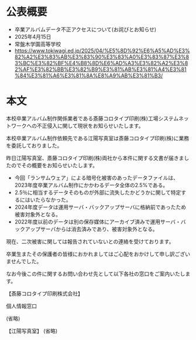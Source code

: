 # 公表概要
- 卒業アルバムデータ不正アクセスについて(お詫びとお知らせ)
- 2025年4月15日
- 常盤木学園高等学校
- https://www.tokiwagi.ed.jp/2025/04/%E5%8D%92%E6%A5%AD%E3%82%A2%E3%83%AB%E3%83%90%E3%83%A0%E3%83%87%E3%83%BC%E3%82%BF%E4%B8%8D%E6%AD%A3%E3%82%A2%E3%82%AF%E3%82%BB%E3%82%B9%E3%81%AB%E3%81%A4%E3%81%84%E3%81%A6%E3%81%8A%E8%A9%AB%E3%81%B3/

# 本文
本校卒業アルバム制作関係業者である斎藤コロタイプ印刷(株)工場システムネットワークへの不正侵入に関して現状をお知らせいたします。

本校卒業アルバム制作依頼先である江陽写真室は斎藤コロタイプ印刷(株)に業務を委託しておりました。

昨日江陽写真室、斎藤コロタイプ印刷(株)両社から本件に関する文書が届きましたのでその概要をお知らせいたします。

- 今回「ランサムウェア」による暗号化被害のあったデータファイルは、2023年度卒業アルバム制作にかかわるデータ全体の2.5%である。
- 2.5％に相当するデータそのものが外部に流失したかどうかに関して特定するにはいたらなかった。
- 2024年度データは運用サーバ・バックアップサーバに格納前であったため被害対象外となる。
- 2022年度以前のデータは別の保存媒体にアーカイブ済みで運用サーバ・バックアップサーバからは消去済みであり、被害対象外となる。

現在、二次被害に関しては報告されていないとの連絡を受けております。

卒業生またその保護者の皆様におかれましてはご心配をおかけして申し訳ございませんでした。

なお今後この件に関するお問い合わせ先として以下各社の窓口をご案内いたします。

【斎藤コロタイプ印刷株式会社】

個人情報窓口

(省略) 

【江陽写真室】
(省略) 
